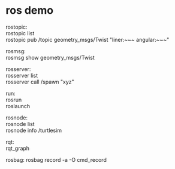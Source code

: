 # ros demo  
  
rostopic:  
  rostopic list  
  rostopic pub /topic geometry_msgs/Twist "liner:~~~ angular:~~~"  
    
rosmsg:  
  rosmsg show geometry_msgs/Twist  
  
rosserver:  
  rosserver list  
  rosserver call /spawn "xyz"
  
run:  
  rosrun  
  roslaunch  

rosnode:  
  rosnode list  
  rosnode info /turtlesim  
  
rqt:  
  rqt_graph  
  
rosbag:
  rosbag record -a -O cmd_record
